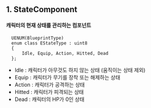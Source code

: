 ## 1. StateComponent

#### 캐릭터의 현재 상태를 관리하는 컴포넌트
```
  UENUM(BlueprintType)
  enum class EStateType : uint8
  {
	  Idle, Equip, Action, Hitted, Dead
  };
```

- Idle : 캐릭터가 아무것도 하지 않는 상태 (움직이는 상태 제외)
- Equip : 캐릭터가 무기를 장착 또는 해제하는 상태
- Action : 캐릭터가 공격하는 상태
- Hitted : 캐릭터가 피격되는 상태
- Dead : 캐릭터의 HP가 0인 상태
